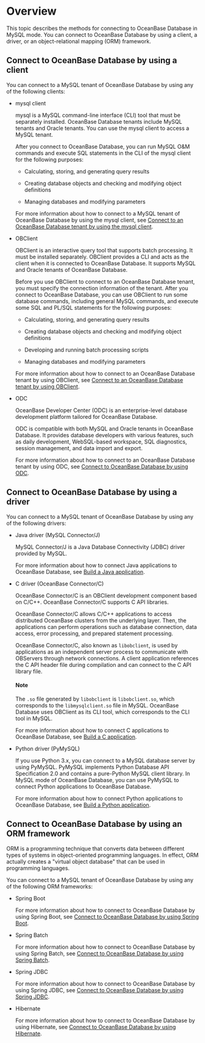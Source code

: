 # Overview

This topic describes the methods for connecting to OceanBase Database in MySQL mode. You can connect to OceanBase Database by using a client, a driver, or an object-relational mapping (ORM) framework. 

## Connect to OceanBase Database by using a client

You can connect to a MySQL tenant of OceanBase Database by using any of the following clients:

* mysql client

   mysql is a MySQL command-line interface (CLI) tool that must be separately installed. OceanBase Database tenants include MySQL tenants and Oracle tenants. You can use the mysql client to access a MySQL tenant. 

   After you connect to OceanBase Database, you can run MySQL O&M commands and execute SQL statements in the CLI of the mysql client for the following purposes:

   * Calculating, storing, and generating query results 

   * Creating database objects and checking and modifying object definitions 

   * Managing databases and modifying parameters 

   For more information about how to connect to a MySQL tenant of OceanBase Database by using the mysql client, see [Connect to an OceanBase Database tenant by using the mysql client](../100.database-connection-with-client-of-mysql-mode/200.connect-to-an-oceanbase-tenant-by-using-a-mysql-client-of-mysql-mode.md). 

* OBClient

   OBClient is an interactive query tool that supports batch processing. It must be installed separately. OBClient provides a CLI and acts as the client when it is connected to OceanBase Database. It supports MySQL and Oracle tenants of OceanBase Database. 

   Before you use OBClient to connect to an OceanBase Database tenant, you must specify the connection information of the tenant. After you connect to OceanBase Database, you can use OBClient to run some database commands, including general MySQL commands, and execute some SQL and PL/SQL statements for the following purposes:

   * Calculating, storing, and generating query results 

   * Creating database objects and checking and modifying object definitions 

   * Developing and running batch processing scripts 

   * Managing databases and modifying parameters 

   For more information about how to connect to an OceanBase Database tenant by using OBClient, see [Connect to an OceanBase Database tenant by using OBClient](../100.database-connection-with-client-of-mysql-mode/300.connect-to-an-oceanbase-tenant-by-using-obclient-of-mysql-mode.md). 

* ODC

   OceanBase Developer Center (ODC) is an enterprise-level database development platform tailored for OceanBase Database. 

   ODC is compatible with both MySQL and Oracle tenants in OceanBase Database. It provides database developers with various features, such as daily development, WebSQL-based workspace, SQL diagnostics, session management, and data import and export. 

   For more information about how to connect to an OceanBase Database tenant by using ODC, see [Connect to OceanBase Database by using ODC](../100.database-connection-with-client-of-mysql-mode/400.connect-to-the-oceanbase-database-through-odc-of-mysql-mode.md). 

## Connect to OceanBase Database by using a driver

You can connect to a MySQL tenant of OceanBase Database by using any of the following drivers:

* Java driver (MySQL Connector/J)

   MySQL Connector/J is a Java Database Connectivity (JDBC) driver provided by MySQL. 

   For more information about how to connect Java applications to OceanBase Database, see [Build a Java application](../../../200.quickstart/300.create-sample-application-of-mysql-mode/200.java-application-of-mysql-model.md). 

* C driver (OceanBase Connector/C)

   OceanBase Connector/C is an OBClient development component based on C/C++. OceanBase Connector/C supports C API libraries. 

   OceanBase Connector/C allows C/C++ applications to access distributed OceanBase clusters from the underlying layer. Then, the applications can perform operations such as database connection, data access, error processing, and prepared statement processing. 

   OceanBase Connector/C, also known as `libobclient`, is used by applications as an independent server process to communicate with OBServers through network connections. A client application references the C API header file during compilation and can connect to the C API library file. 


   <main id="notice" type='explain'>
    <h4>Note</h4>
    <p>The <code>.so</code> file generated by <code>libobclient</code> is <code>libobclient.so</code>, which corresponds to the <code>libmysqlclient.so</code> file in MySQL. OceanBase Database uses OBClient as its CLI tool, which corresponds to the CLI tool in MySQL.</p>
  </main>

   For more information about how to connect C applications to OceanBase Database, see [Build a C application](../../../200.quickstart/300.create-sample-application-of-mysql-mode/300.c-application-of-mysql-model.md). 

* Python driver (PyMySQL)

   If you use Python 3.x, you can connect to a MySQL database server by using PyMySQL. PyMySQL implements Python Database API Specification 2.0 and contains a pure-Python MySQL client library. In MySQL mode of OceanBase Database, you can use PyMySQL to connect Python applications to OceanBase Database. 

   For more information about how to connect Python applications to OceanBase Database, see [Build a Python application](../../../200.quickstart/300.create-sample-application-of-mysql-mode/100.python-application-of-mysql-model.md). 

## Connect to OceanBase Database by using an ORM framework

ORM is a programming technique that converts data between different types of systems in object-oriented programming languages. In effect, ORM actually creates a "virtual object database" that can be used in programming languages. 

You can connect to a MySQL tenant of OceanBase Database by using any of the following ORM frameworks:

* Spring Boot

   For more information about how to connect to OceanBase Database by using Spring Boot, see [Connect to OceanBase Database by using Spring Boot](../100.database-connection-with-client-of-mysql-mode/800.connect-to-the-oceanbase-database-through-spring-boot-of-mysql-mode.md). 

* Spring Batch

   For more information about how to connect to OceanBase Database by using Spring Batch, see [Connect to OceanBase Database by using Spring Batch](../100.database-connection-with-client-of-mysql-mode/900.connect-to-the-oceanbase-database-through-spring-batch-of-mysql-mode.md). 

* Spring JDBC

   For more information about how to connect to OceanBase Database by using Spring JDBC, see [Connect to OceanBase Database by using Spring JDBC](../100.database-connection-with-client-of-mysql-mode/1000.connect-to-the-oceanbase-database-through-spring-jdbc-of-mysql-mode.md). 

<!-- * Spring JPA

   For more information about how to connect to OceanBase Database by using Spring JPA, see [Connect to OceanBase Database by using Spring JPA](../100.database-connection-with-client-of-mysql-mode/1100.connect-to-the-oceanbase-database-through-springjpa-of-mysql-mode.md).  -->

* Hibernate

   For more information about how to connect to OceanBase Database by using Hibernate, see [Connect to OceanBase Database by using Hibernate](../100.database-connection-with-client-of-mysql-mode/1200.connect-to-the-oceanbase-database-through-hibernate-of-mysql-mode.md). 

<!-- * MyBatis

   For more information about how to connect to OceanBase Database by using MyBatis, see [Connect to OceanBase Database by using MyBatis](13.connect-to-the-oceanbase-database-through-mybatis-of-mysql-mode.md).  -->
